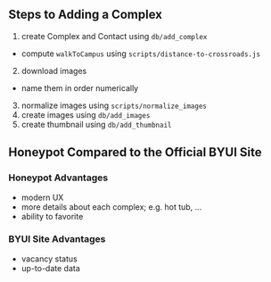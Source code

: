 ## Steps to Adding a Complex

1. create Complex and Contact using `db/add_complex`
  * compute `walkToCampus` using `scripts/distance-to-crossroads.js`
2. download images
  * name them in order numerically
3. normalize images using `scripts/normalize_images`
4. create images using `db/add_images`
5. create thumbnail using `db/add_thumbnail`

Honeypot Compared to the Official BYUI Site
-------------------------------------------
### Honeypot Advantages
* modern UX
* more details about each complex; e.g. hot tub, ...
* ability to favorite

### BYUI Site Advantages
* vacancy status
* up-to-date data
